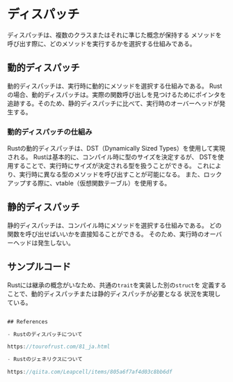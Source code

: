 # ディスパッチ

ディスパッチは、複数のクラスまたはそれに準じた概念が保持する
メソッドを呼び出す際に、どのメソッドを実行するかを選択する仕組みである。

## 動的ディスパッチ

動的ディスパッチは、実行時に動的にメソッドを選択する仕組みである。
Rustの場合、動的ディスパッチは。実際の関数呼び出しを見つけるためにポインタを
追跡する。そのため、静的ディスパッチに比べて、実行時のオーバーヘッドが発生する。

### 動的ディスパッチの仕組み

Rustの動的ディスパッチは、DST（Dynamically Sized Types）を使用して実現される。
Rustは基本的に、コンパイル時に型のサイズを決定するが、
DSTを使用することで、実行時にサイズが決定される型を扱うことができる。
これにより、実行時に異なる型のメソッドを呼び出すことが可能になる。
また、ロックアップする際に、vtable（仮想関数テーブル）を使用する。

## 静的ディスパッチ

静的ディスパッチは、コンパイル時にメソッドを選択する仕組みである。
どの関数を呼び出せばいいかを直接知ることができる。
そのため、実行時のオーバーヘッドは発生しない。

## サンプルコード

Rustには継承の概念がいなため、共通の`trait`を実装した別の`struct`を
定義することで、動的ディスパッチまたは静的ディスパッチが必要となる
状況を実現している。

```rust

## References

- Rustのディスパッチについて

https://tourofrust.com/81_ja.html

- Rustのジェネリクスについて

https://qiita.com/Leapcell/items/805a6f7af4d03c8bb6df
